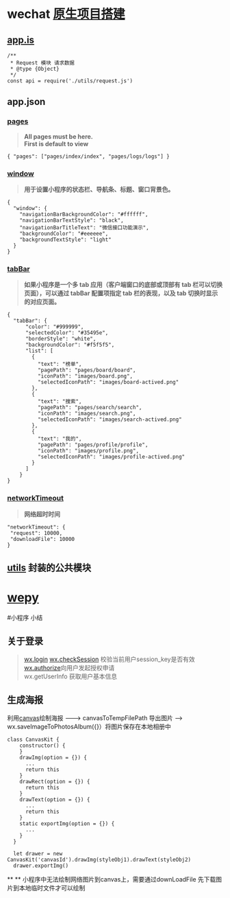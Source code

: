 # wechat [原生项目搭建](https://github.com/zce/weapp-boilerplate)
##  [app.is](https://github.com/EastWorld/wechat-app-mall/blob/master/app.js)
``` javascipt
/**
 * Request 模块 请求数据
 * @type {Object}
 */
const api = require('./utils/request.js')
```
## app.json
### [pages](https://developers.weixin.qq.com/miniprogram/dev/framework/config.html#pages)  
>**All pages must be here.**  
>**First is default to view**  
``` javascipt
{ "pages": ["pages/index/index", "pages/logs/logs"] }
```
### [window](https://developers.weixin.qq.com/miniprogram/dev/framework/config.html#window) 
  >**用于设置小程序的状态栏、导航条、标题、窗口背景色。**  
``` javascipt
{
  "window": {
    "navigationBarBackgroundColor": "#ffffff",
    "navigationBarTextStyle": "black",
    "navigationBarTitleText": "微信接口功能演示",
    "backgroundColor": "#eeeeee",
    "backgroundTextStyle": "light"
  }
}
``` 
### [tabBar](https://developers.weixin.qq.com/miniprogram/dev/framework/config.html#tabBar) 
>**如果小程序是一个多 tab 应用（客户端窗口的底部或顶部有 tab 栏可以切换页面），可以通过 tabBar 配置项指定 tab 栏的表现，以及 tab 切换时显示的对应页面。**  
``` javascipt
{
  "tabBar": {
      "color": "#999999",
      "selectedColor": "#35495e",
      "borderStyle": "white",
      "backgroundColor": "#f5f5f5",
      "list": [
        {
          "text": "榜单",
          "pagePath": "pages/board/board",
          "iconPath": "images/board.png",
          "selectedIconPath": "images/board-actived.png"
        },
        {
          "text": "搜索",
          "pagePath": "pages/search/search",
          "iconPath": "images/search.png",
          "selectedIconPath": "images/search-actived.png"
        },
        {
          "text": "我的",
          "pagePath": "pages/profile/profile",
          "iconPath": "images/profile.png",
          "selectedIconPath": "images/profile-actived.png"
        }
      ]
    }
}
``` 
  ### [networkTimeout](https://developers.weixin.qq.com/miniprogram/dev/framework/config.html#networkTimeout) 
  >**网络超时时间**  
  ``` javascipt
"networkTimeout": {
   "request": 10000,
   "downloadFile": 10000
  }
  ``` 
  ## [utils](https://github.com/EastWorld/wechat-app-mall/tree/master/utils) 封装的公共模块
  
  # [wepy](https://github.com/Tencent/wepy)
  
  #小程序 小结
  ## 关于登录
  >[wx.login]( https://developers.weixin.qq.com/miniprogram/dev/api/api-login.html)
  >[wx.checkSession](https://developers.weixin.qq.com/miniprogram/dev/api/signature.html#wxchecksessionobject) 校验当前用户session_key是否有效
  >[wx.authorize](https://developers.weixin.qq.com/miniprogram/dev/api/authorize.html)向用户发起授权申请  
  >wx.getUserInfo 获取用户基本信息  
  ## 生成海报
  利用[canvas](https://developers.weixin.qq.com/miniprogram/dev/component/canvas.html)绘制海报 ---> canvasToTempFilePath 导出图片 --> wx.saveImageToPhotosAlbum({}）将图片保存在本地相册中
``` javascipt  
class CanvasKit {
    constructor() {
    }
    drawImg(option = {}) {
      ...
      return this
    }
    drawRect(option = {}) {
      return this
    }
    drawText(option = {}) {
      ...
      return this
    }
    static exportImg(option = {}) {
      ...
    }
  }
  
  let drawer = new CanvasKit('canvasId').drawImg(styleObj1).drawText(styleObj2)
  drawer.exportImg()
``` 
** **  小程序中无法绘制网络图片到canvas上，需要通过downLoadFile 先下载图片到本地临时文件才可以绘制
  
  
  


